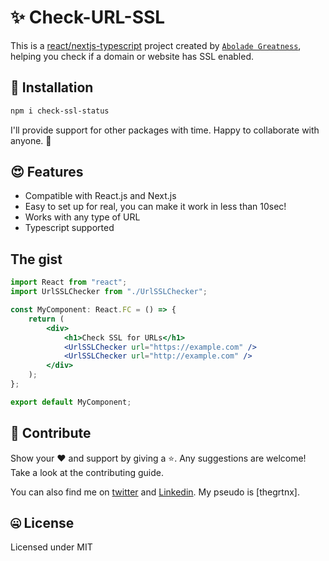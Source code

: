 # ✨ Check-URL-SSL

This is a [react/nextjs-typescript](https://www.typescriptlang.org/) project created by [`Abolade Greatness`](https://github.com/thegrtnx), helping you check if a domain or website has SSL enabled.

## 🔧 Installation

```bash
npm i check-ssl-status

```

I'll provide support for other packages with time. Happy to collaborate with anyone. 🤝

## 😍 Features

- Compatible with React.js and Next.js
- Easy to set up for real, you can make it work in less than 10sec!
- Works with any type of URL
- Typescript supported

## The gist

```jsx
import React from "react";
import UrlSSLChecker from "./UrlSSLChecker";

const MyComponent: React.FC = () => {
	return (
		<div>
			<h1>Check SSL for URLs</h1>
			<UrlSSLChecker url="https://example.com" />
			<UrlSSLChecker url="http://example.com" />
		</div>
	);
};

export default MyComponent;
```

## 🤝 Contribute

Show your ❤️ and support by giving a ⭐. Any suggestions are welcome! Take a look at the contributing guide.

You can also find me on [twitter](https://twitter.com/thegrtnx) and [Linkedin](https://www.linkedin.com/in/thegrtnx). My pseudo is [thegrtnx].

## 🤐 License

Licensed under MIT

